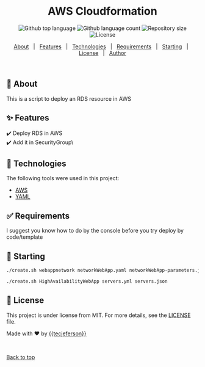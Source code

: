 </div>

<h1 align="center">AWS Cloudformation</h1>

<p align="center">
  <img alt="Github top language" src="https://img.shields.io/github/languages/top/{{tecjeferson}}/configuringaws_cli?color=56BEB8">

  <img alt="Github language count" src="https://img.shields.io/github/languages/count/{{tecjeferson}}/configuringaws_cli?color=56BEB8">

  <img alt="Repository size" src="https://img.shields.io/github/repo-size/{{tecjeferson}}/configuringaws_cli?color=56BEB8">

  <img alt="License" src="https://img.shields.io/github/license/{{tecjeferson}}/configuringaws_cli?color=56BEB8">

</p>

<!-- Status -->

<!-- <h4 align="center">
	🚧  ConfiguringAWS_CLI 🚀 Under construction...  🚧
</h4>

<hr> -->

<p align="center">
  <a href="#dart-about">About</a> &#xa0; | &#xa0; 
  <a href="#sparkles-features">Features</a> &#xa0; | &#xa0;
  <a href="#rocket-technologies">Technologies</a> &#xa0; | &#xa0;
  <a href="#white_check_mark-requirements">Requirements</a> &#xa0; | &#xa0;
  <a href="#checkered_flag-starting">Starting</a> &#xa0; | &#xa0;
  <a href="#memo-license">License</a> &#xa0; | &#xa0;
  <a href="https://github.com/{{YOUR_GITHUB_USERNAME}}" target="_blank">Author</a>
</p>

<br>

## :dart: About

This is a script to deploy an RDS resource in AWS

## :sparkles: Features

:heavy_check_mark: Deploy RDS in AWS\
:heavy_check_mark: Add it in SecurityGroup\

## :rocket: Technologies

The following tools were used in this project:

- [AWS](https://aws.amazon.com/)
- [YAML](https://yaml.org/)

## :white_check_mark: Requirements

I suggest you know how to do by the console before you try deploy by code/template

## :checkered_flag: Starting

```bash
./create.sh webappnetwork networkWebApp.yaml networkWebApp-parameters.json
```

```bash
./create.sh HighAvailabilityWebApp servers.yml servers.json
```

## :memo: License

This project is under license from MIT. For more details, see the [LICENSE](LICENSE.md) file.

Made with :heart: by <a href="https://github.com/{{tecjeferson}}" target="_blank">{{tecjeferson}}</a>

&#xa0;

<a href="#top">Back to top</a>
